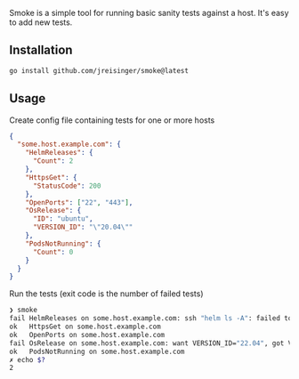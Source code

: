 Smoke is a simple tool for running basic sanity tests against a host. It's easy to add new tests.

## Installation

```sh
go install github.com/jreisinger/smoke@latest
```

## Usage

Create config file containing tests for one or more hosts

```json
{
  "some.host.example.com": {
    "HelmReleases": {
      "Count": 2
    },
    "HttpsGet": {
      "StatusCode": 200
    },
    "OpenPorts": ["22", "443"],
    "OsRelease": {
      "ID": "ubuntu",
      "VERSION_ID": "\"20.04\""
    },
    "PodsNotRunning": {
      "Count": 0
    }
  }
}
```

Run the tests (exit code is the number of failed tests)

```sh
❯ smoke
fail HelmReleases on some.host.example.com: ssh "helm ls -A": failed to run: Process exited with status 127
ok   HttpsGet on some.host.example.com
ok   OpenPorts on some.host.example.com
fail OsRelease on some.host.example.com: want VERSION_ID="22.04", got VERSION_ID="20.04"
ok   PodsNotRunning on some.host.example.com
✗ echo $?
2
```

